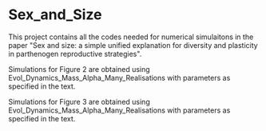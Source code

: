 # Sex_and_Size
This project contains all the codes needed for numerical simulaitons in the paper "Sex and size: a simple unified explanation for diversity and plasticity in parthenogen reproductive strategies".

Simulations for Figure 2 are obtained using Evol_Dynamics_Mass_Alpha_Many_Realisations with parameters as specified in the text.

Simulations for Figure 3 are obtained using Evol_Dynamics_Mass_Alpha_Many_Realisations with parameters as specified in the text.
